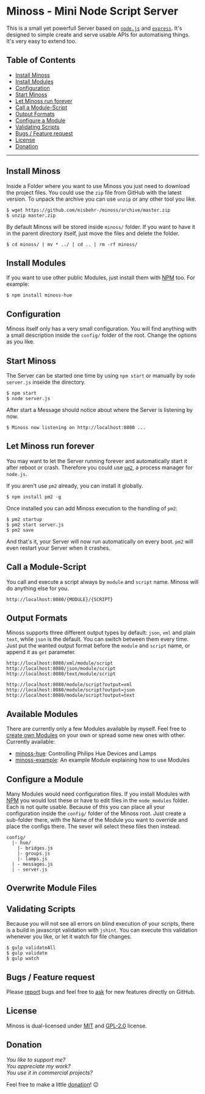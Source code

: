 # Minoss - Mini Node Script Server
This is a small yet powerfull Server based on [`node.js`](https://nodejs.org) and [`express`](http://expressjs.com).
It's designed to simple create and serve usable APIs for automatising things.
It's very easy to extend too.

## Table of Contents
* [Install Minoss](#install-minoss)
* [Install Modules](#install-modules)
* [Configuration](#configuration)
* [Start Minoss](#start-minoss)
* [Let Minoss run forever](#let-minoss-run-forever)
* [Call a Module-Script](#call-a-module-script)
* [Output Formats](#output-formats)
* [Configure a Module](#configure-a-module)
* [Validating Scripts](#validating-scripts)
* [Bugs / Feature request](#bugs--feature-request)
* [License](#license)
* [Donation](#donation)


---


## Install Minoss
Inside a Folder where you want to use Minoss you just need to download the project files.
You could use the `zip` file from GitHub with the latest version.
To unpack the archive you can use `unzip` or any other tool you like.

```SH
$ wget https://github.com/eisbehr-/minoss/archive/master.zip
$ unzip master.zip
```

By default Minoss will be stored inside `minoss/` folder.
If you want to have it in the parent directory itself, just move the files and delete the folder.

```SH
$ cd minoss/ | mv * ../ | cd .. | rm -rf minoss/
```


## Install Modules
If you want to use other public Modules, just install them with [NPM](https://www.npmjs.com) too.
For example:

```SH
$ npm install minoss-hue
```


## Configuration
Minoss itself only has a very small configuration.
You will find anything with a small description inside the `config/` folder of the root.
Change the options as you like.


## Start Minoss
The Server can be started one time by using `npm start` or manually by `node server.js` inseide the directory.

```SH
$ npm start
$ node server.js
```

After start a Message should notice about where the Server is listening by now.

```
$ Minoss now listening on http://localhost:8080 ...
```


## Let Minoss run forever
You may want to let the Server running forever and automatically start it after reboot or crash.
Therefore you could use [`pm2`](https://github.com/Unitech/PM2), a process manager for `node.js`.

If you aren't use `pm2` already, you can install it globally.

```SH
$ npm install pm2 -g
```

Once installed you can add Minoss execution to the handling of `pm2`:

```SH
$ pm2 startup
$ pm2 start server.js
$ pm2 save
```

And that's it, your Server will now run automatically on every boot.
`pm2` will even restart your Server when it crashes.


## Call a Module-Script
You call and execute a script always by `module` and `script` name.
Minoss will do anything else for you.

```
http://localhost:8080/{MODULE}/{SCRIPT}
```


## Output Formats
Minoss supports three different output types by default: `json`, `xml` and plain `text`, while `json` is the default.
You can switch between them every time.
Just put the wanted output format before the `module` and `script` name, or append it as `get` parameter.

```
http://localhost:8080/xml/module/script
http://localhost:8080/json/module/script
http://localhost:8080/text/module/script

http://localhost:8080/module/script?output=xml
http://localhost:8080/module/script?output=json
http://localhost:8080/module/script?output=text
```


## Available Modules
There are currently only a few Modules available by myself.
Feel free to [create own Modules](https://github.com/eisbehr-/minoss-example) on your own or spread some new ones with other.
Currently available:

- [minoss-hue](https://github.com/eisbehr-/minoss-hue): Controlling Philips Hue Devices and Lamps
- [minoss-example](https://github.com/eisbehr-/minoss-example): An example Module explaining how to use Modules


## Configure a Module
Many Modules would need configuration files.
If you install Modules with [NPM](https://www.npmjs.com) you would lost these or have to edit files in the `node_modules` folder.
Each is not quite usable.
Because of this you can place all your configuration inside the `config/` folder of the Minoss root.
Just create a sub-folder there, with the Name of the Module you want to override and place the configs there.
The sever will select these files then instead.

```
config/
  |- hue/
    |- bridges.js
    |- groups.js
    |- lamps.js
  | - messages.js
  | - server.js
```


## Overwrite Module Files


## Validating Scripts
Because you will not see all errors on blind execution of your scripts, there is a build in javascript validation with `jshint`.
You can execute this validation whenever you like, or let it watch for file changes.

```SH
$ gulp validateAll
$ gulp validate
$ gulp watch
```


## Bugs / Feature request
Please [report](http://github.com/eisbehr-/minoss/issues) bugs and feel free to [ask](http://github.com/eisbehr-/minoss/issues) for new features directly on GitHub.


## License
Minoss is dual-licensed under [MIT](http://www.opensource.org/licenses/mit-license.php) and [GPL-2.0](http://www.gnu.org/licenses/gpl-2.0.html) license.


## Donation
_You like to support me?_  
_You appreciate my work?_  
_You use it in commercial projects?_  
  
Feel free to make a little [donation](https://www.paypal.com/cgi-bin/webscr?cmd=_s-xclick&hosted_button_id=93XQ8EYMSWHC6)! :wink:
